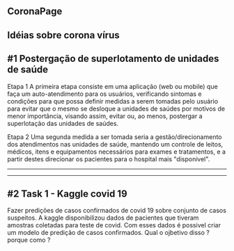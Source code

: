 
CoronaPage
---

Idéias sobre corona vírus
---

#1 Postergação de superlotamento de unidades de saúde
---


Etapa 1
A primeira etapa consiste em uma aplicação (web ou mobile) que faça um auto-atendimento para os usuários, verificando sintomas e condições para que possa definir medidas a serem tomadas pelo usuário para evitar que o mesmo se desloque a unidades de saúdes por motivos de menor importância, visando assim, evitar ou, ao menos, postergar a superlotação das unidades de saúdes.

Etapa 2
Uma segunda medida a ser tomada seria a gestão/direcionamento dos atendimentos nas unidades de saúde, mantendo um controle de leitos, médicos, itens e equipamentos necessários para exames e tratamentos, e a partir destes direcionar os pacientes para o hospital mais "disponível".

---

---

#2 Task 1 - Kaggle covid 19
---


Fazer predições de casos confirmados de covid 19 sobre conjunto de casos suspeitos.
A kaggle disponibilizou dados de pacientes que tiveram amostras coletadas para teste de covid.
Com esses dados é possivel criar um modelo de predição de casos confirmados.
Qual o ojbetivo disso ? 
porque como ?

